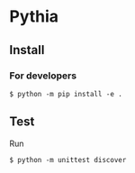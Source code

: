 # Pythia

## Install

### For developers

```
$ python -m pip install -e .
```

## Test

Run

```
$ python -m unittest discover
```
